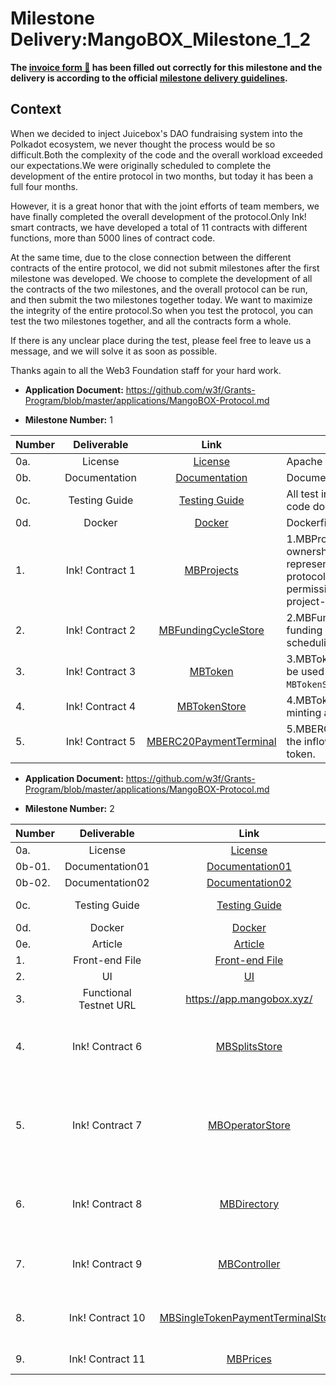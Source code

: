 # Milestone Delivery:MangoBOX_Milestone_1_2



**The [invoice form :pencil:](https://docs.google.com/forms/d/e/1FAIpQLSfmNYaoCgrxyhzgoKQ0ynQvnNRoTmgApz9NrMp-hd8mhIiO0A/viewform) has been filled out correctly for this milestone and the delivery is according to the official [milestone delivery guidelines](https://github.com/w3f/Grants-Program/blob/master/docs/milestone-deliverables-guidelines.md).**



## Context

When we decided to inject Juicebox's DAO fundraising system into the Polkadot ecosystem, we never thought the process would be so difficult.Both the complexity of the code and the overall workload exceeded our expectations.We were originally scheduled to complete the development of the entire protocol in two months, but today it has been a full four months.

However, it is a great honor that with the joint efforts of team members, we have finally completed the overall development of the protocol.Only Ink! smart contracts, we have developed a total of 11 contracts with different functions, more than 5000 lines of contract code.

At the same time, due to the close connection between the different contracts of the entire protocol, we did not submit milestones after the first milestone was developed. We choose to complete the development of all the contracts of the two milestones, and the overall protocol can be run, and then submit the two milestones together today. We want to maximize the integrity of the entire protocol.So when you test the protocol, you can test the two milestones together, and all the contracts form a whole.

If there is any unclear place during the test, please feel free to leave us a message, and we will solve it as soon as possible.

Thanks again to all the Web3 Foundation staff for your hard work.





* **Application Document:** https://github.com/w3f/Grants-Program/blob/master/applications/MangoBOX-Protocol.md

* **Milestone Number:**  1

| Number | Deliverable              | Link                                                         | Notes                                                        |
| ------ | :----------------------: | :----------------------------------------------------------: | ------------------------------------------------------------ |
| 0a.    | License                  |[License](https://github.com/Mangoboxlabs/Mangoboxink/blob/main/LICENSE) | Apache 2.0 |
| 0b.    | Documentation            |[Documentation](https://github.com/Mangoboxlabs/Mangoboxink/blob/main/contract/README.md)| Documentation . |
| 0c.    | Testing Guide            |[Testing Guide](https://github.com/Mangoboxlabs/Mangoboxink/blob/main/contract/README.md#testing)| All test instructions are in the contract code document. |
| 0d.    | Docker         | [Docker](https://github.com/Mangoboxlabs/Mangoboxink/tree/main/docker) | Dockerfile. |
| 1.     | Ink! Contract 1           |[MBProjects](https://github.com/Mangoboxlabs/Mangoboxink/tree/main/contract/MBProjects) |1.MBProjects:Manages and tracks ownership over projects, which are represented as ERC-721 tokens.The protocol uses this to enforce permissions needed to access several project-oriented transactions. |
| 2.     | Ink! Contract 2           |[MBFundingCycleStore](https://github.com/Mangoboxlabs/Mangoboxink/tree/main/contract/MBFundingCycleStore) |2.MBFundingCycleStore:Manages funding cycle configurations and scheduling. |
| 3.     | Ink! Contract 3           |[MBToken](https://github.com/Mangoboxlabs/Mangoboxink/tree/main/contract/MBToken) |3.MBToken:An ERC-20 token that can be used by a project in the `MBTokenStore`. |
| 4.     | Ink! Contract 4           | [MBTokenStore](https://github.com/Mangoboxlabs/Mangoboxink/tree/main/contract/MBTokenStore) |4.MBTokenStore: Manages token minting and burning for all projects. |
| 5.     | Ink! Contract 5           |[MBERC20PaymentTerminal](https://github.com/Mangoboxlabs/Mangoboxink/tree/main/contract/MBERC20PaymentTerminal) |5.MBERC20PaymentTerminal:Manages the inflows and outflows of an ERC-20 token. |





* **Application Document:** https://github.com/w3f/Grants-Program/blob/master/applications/MangoBOX-Protocol.md

* **Milestone Number:**  2

| Number |      Deliverable       |                             Link                             | Notes                       |
| ------ | :--------------------: | :----------------------------------------------------------: | --------------------------- |
| 0a.    |        License         |[License](https://github.com/Mangoboxlabs/Mangoboxink/blob/main/LICENSE) | Apache 2.0                  |
| 0b-01.    |     Documentation01      |[Documentation01](https://github.com/Mangoboxlabs/Mangoboxink/blob/main/contract/README.md) | Contract Documentation               |
| 0b-02.    |     Documentation02      |[Documentation02](https://github.com/Mangoboxlabs/Mangoboxink/blob/main/Frontend/README.md) |Frontend Documentation               |
| 0c.    |     Testing Guide      |[ Testing Guide ](https://github.com/Mangoboxlabs/Mangoboxink/blob/main/contract/README.md#testing) | All test instructions are in the contract code document. |
| 0d.    |         Docker         | [Docker](https://github.com/Mangoboxlabs/Mangoboxink/tree/main/docker) | Dockerfile.                 |
| 0e.    |        Article         | [Article](https://medium.com/@mangoboxlabs/introduction-to-mongobox-5fab08bd1b57) | Article                     |
| 1.     |     Front-end File     | [Front-end File](https://github.com/Mangoboxlabs/Mangoboxink/tree/main/Frontend) | Front-end file.             |
| 2.     |           UI           |  [UI](https://github.com/Mangoboxlabs/Mangoboxink/tree/main/UIs)   | MangoBox design UI picture. |
| 3.     | Functional Testnet URL |                  https://app.mangobox.xyz/                   | Functional Testnet URL      |
| 4.     |     Ink! Contract 6     | [MBSplitsStore](https://github.com/Mangoboxlabs/Mangoboxink/tree/main/contract/MBSplitsStore) | 6.MBSplitsStore:Stores information about how arbitrary distributions should be split. The surface contracts currently use these to split up payout distributions and reserved token distributions. |
| 5.     |     Ink! Contract 7     | [MBOperatorStore](https://github.com/Mangoboxlabs/Mangoboxink/tree/main/contract/MBOperatorStore) | 7.MBOperatorStore:Stores operator permissions for all addresses. Addresses can give permissions to any other address to take specific indexed actions on their behalf, while confining the permissions to an arbitrary number of domain namespaces. |
| 6.     |     Ink! Contract 8    | [MBDirectory](https://github.com/Mangoboxlabs/Mangoboxink/tree/main/contract/MBDirectory) | 8.MBDirectory:Keeps a reference of which terminal contracts each project is currently accepting funds through, and which controller contract is managing each project's tokens and funding cycles. |
| 7.     |     Ink! Contract 9     |[MBController](https://github.com/Mangoboxlabs/Mangoboxink/tree/main/contract/MBController) | 9.MBController:Stitches together funding cycles and project tokens, allowing for restricted control, accounting, and token management. |
| 8.     |     Ink! Contract 10     | [MBSingleTokenPaymentTerminalStore](https://github.com/Mangoboxlabs/Mangoboxink/tree/main/contract/MBSingleTokenPaymentTerminalStore) | 10.MBSingleTokenPaymentTerminalStore: Manages accounting data on behalf of payment terminals that manage balances of only one token type. |
| 9.     |     Ink! Contract 11    | [MBPrices](https://github.com/Mangoboxlabs/Mangoboxink/tree/main/contract/MBPrices) | 11.MBPrices:Manages and normalizes price feeds of various currencies. |
